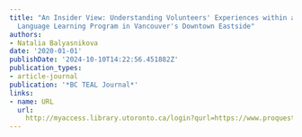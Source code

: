 ```yaml
---
title: "An Insider View: Understanding Volunteers' Experiences within a Peer-to-Peer
  Language Learning Program in Vancouver's Downtown Eastside"
authors:
- Natalia Balyasnikova
date: '2020-01-01'
publishDate: '2024-10-10T14:22:56.451882Z'
publication_types:
- article-journal
publication: '*BC TEAL Journal*'
links:
- name: URL
  url: 
    http://myaccess.library.utoronto.ca/login?qurl=https://www.proquest.com/docview/2459015493?accountid=14771&bdid=38382&_bd=X5KPT7V1M0hnjdsTtbNF2jNOnXA%3D
---
```

